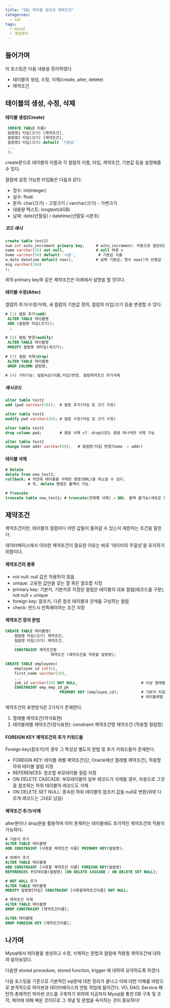 ```yaml
---
title: "SQL 테이블 생성과 제약조건"
categories:	
  - sql
tags:
  - mysql
  - 개념정리
---
```


## 들어가며

이 포스팅은 다음 내용을 정리하였다.

- 테이블의 생성, 수정, 삭제(create, alter, delete)
- 제약조건



## 테이블의 생성, 수정, 삭제

#### 테이블 생성(Create)

``` sql
 CREATE TABLE 이름(
 컬럼명1 타입(크기) [제약조건],
 컬럼명2 타입(크기) [제약조건],
 컬럼명3 타입(크기) default '기본값'
 ...
 );

```

create문으로 테이블의 이름과 각 컬럼의 이름, 타입, 제약조건, 기본값 등을 설정해줄 수 있다.

컬럼에 설정 가능한 타입들은 다음과 같다.

- 정수: int(integer)
- 실수: float
- 문자: char(크기) - 고정크기 / varchar(크기) - 가변크기
- 대용량 텍스트: longtext(4GB)
- 날짜: date(년월일) / datetime(년월일 시분초)



##### 코드 예시

```sql
create table test2(
num int auto_increment primary key,		# auto_increment: 자동으로 할당되는 값 # 기본키로 설정
name varchar(20) not null,				# null 허용 x
home varchar(50) default '서울',			# 기본값 서울
w_date datetime default now(),			# 날짜 기본값: 함수 now()의 반환값
msg varchar(200)
);
```

위의 primary key와 같은 제약조건은 아래에서 설명을 할 것이다.



#### 테이블 수정(Alter)

컬럼의 추가/수정/삭제, 새 컬럼의 기본값 정의, 컬럼의 타입/크기 등을 변경할 수 있다.

```sql
# (1) 컬럼 추가(add)
 ALTER TABLE 테이블명
 ADD (컬럼명 타입(크기));
  ;
  
# (2) 컬럼 변경(modify)
 ALTER TABLE 테이블명
 MODIFY 컬럼명 새타입(새크기);
 
# (3) 컬럼 삭제(drop)
 ALTER TABLE 테이블명
 DROP COLUMN 컬럼명;
 
# (4) 기타기능: 컬럼속성(이름,타입)변경, 컬럼제약조건 추가삭제
```

##### 예시코드

```sql
alter table test2
add (pwd varchar(10));	# 컬럼 추가(타입 및 크기 지정)

alter table test2
modify pwd varchar(20);	# 컬럼 수정(타입 및 크기 수정)

alter table test2
drop column pwd;		# 컬럼 삭제 cf. drop으로는 컬럼 하나씩만 삭제 가능

alter table test2
change home addr varchar(50);	# 컬럼명/타입 변경(home -> addr)
```



#### 테이블 삭제

```sql
# Delete
delete from new_test2;
rollback; # 직전에 테이블을 삭제한 명령(DML)을 취소할 수 있다.
		  # 즉, delete 명령은 롤백이 가능.

# Truncate
truncate table new_test2; # truncate(전체행 삭제) = DDL. 롤백 불가능(새로운 트랜잭션이 시작)

```



## 제약조건

제약조건이란, 테이블의 컬럼마다 어떤 값들이 들어갈 수 있는지 제한하는 조건을 말한다.

데이터베이스에서 이러한 제약조건이 필요한 이유는 바로 '데이터의 무결성'을 유지하기 위함이다.



####  제약조건의 종류

- not null: null 값은 허용하지 않음
- unique: 고유한 값만을 갖는 열 혹은 열조합 지정
- primary key: 기본키, 기본키로 지정된 컬럼은 테이블의 대표 컬럼(레코드를 구분), not null + unique
- foreign key: 참조키, 다른 참조 테이블과 관계를 구성하는 컬럼
- check: 반드시 만족해야하는 조건 지정



#### 제약조건 정의 문법

```sql
CREATE TABLE 테이블명(
	컬럼명 타입(크기) 제약조건,
    컬럼명 타입(크기) 제약조건,
    ...
    CONSTRAINT 제약조건명
    				제약조건 (제약조건을 적용할 컬럼명);

CREATE TABLE employees(
	employee_id int(6),
    first_name varchar(20),
    ...
    job_id varchar(20) NOT NULL,							# 이상 열레벨 제약조건
    CONSTRAINT emp_emp_id_pk 
						PRIMARY KEY (employee_id);			# 기본키 지정
    														# 테이블레벨 제약조건
```

제약조건의 표현방식은 2가지가 존재한다.

1. 열레벨 제약조건(약식표현)
2. 테이블레벨 제약조건(정식표현): constraint 제약조건명 제약조건 (적용할 컬럼명)



#### FOREIGN KEY 제약조건의 추가 키워드들

Foreign key(참조키)의 경우 그 특성상 별도의 문법 및 추가 키워드들이 존재한다.

- FOREIGN KEY: 테이블 레벨 제약조건(단, Oracle에선 열레벨 제약조건), 적용할 하위 테이블 컬럼 지정
- REFERENCES: 참조할 부모테이블 컬럼 지정
- ON DELETE CASCADE: 부모테이블의 일부 레코드가 삭제될 경우, 자동으로 그것을 참조하는 하위 테이블의 레코드도 삭제
- ON DELETE SET NULL: 종속된 하위 테이블의 참조키 값을 null로 변환(위와 다르게 레코드는 그대로 남음)



#### 제약조건 추가/삭제

alter문이나 drop문을 활용하여 이미 존재하는 테이블에도 추가적인 제약조건의 적용이 가능하다.

```sql
# 기본키 추가
ALTER TABLE 테이블명
ADD CONSTRAINT [사용할 제약조건 이름] PRIMARY KEY(컬럼명);

# 외래키 추가
ALTER TABLE 테이블명
ADD CONSTRAINT [사용할 제약조건 이름] FOREIGN KEY(컬럼명)
REFERENCES 부모테이블(컬럼명) [ON DELETE CASCADE / ON DELETE SET NULL]; 

# NOT NULL 추가
ALTER TABLE 테이블명
MODIFY 컬럼명[타입] CONSTRAINT [사용할제약조건이름] NOT NULL;

# 제약조건 삭제
ALTER TABLE 테이블명
DROP CONSTRAINT [제약조건이름];

ALTER 테이블명
DROP FOREIGN KEY [제약조건이름];
```



## 나가며

 Mysql에서 테이블을 생성하고 수정, 삭제하는 문법과 컬럼에 적용할 제약조건에 대하여 알아보았다.

다음엔 stored procedure, stored function, trigger 에 대하여 요약하도록 하겠다.



다음 포스팅을 기준으로 기본적인 sql문에 대한 정리가 끝나고 이에 대한 이해를 바탕으로 본격적으로 파이썬과 데이터베이스의 연동 작업에 들어간다.  VO, DAO, Service 패턴의 총체적인 파이썬 코드를 구축하기 위하여 지금까지 Mysql을 통한 DB 구축 및 조작, 제어에 대해 배운 것이므로 그 개념 및 문법을 숙지하는 것이 중요하다!

